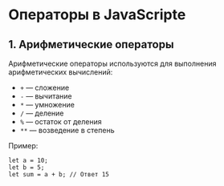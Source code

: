 # Операторы в JavaScripte


## 1. Арифметические операторы

Арифметические операторы используются для выполнения арифметических вычислений:
- `+` — сложение
- `-` — вычитание
- `*` — умножение
- `/` — деление
- `%` — остаток от деления
- `**` — возведение в степень

Пример:
```
let a = 10;
let b = 5;
let sum = a + b; // Ответ 15
```